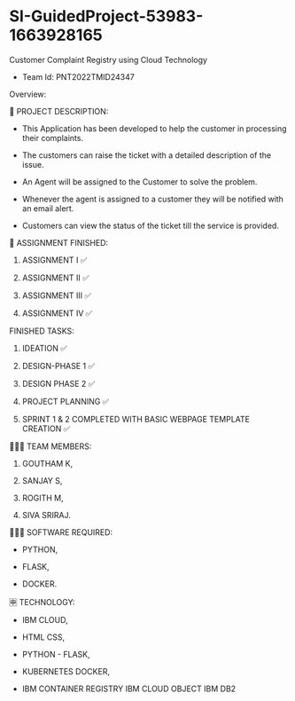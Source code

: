 # SI-GuidedProject-53983-1663928165
Customer Complaint Registry using Cloud Technology

 * Team Id: PNT2022TMID24347


Overview:

📝 PROJECT DESCRIPTION: 

 * This Application has been developed to help the customer in processing their complaints. 
 
 * The customers can raise the ticket with a detailed description of the issue.
 
 * An Agent will be assigned to the Customer to solve the problem.
 
 * Whenever the agent is assigned to a customer they will be notified with an email alert. 
 
 * Customers can view the status of the ticket till the service is provided.



📒 ASSIGNMENT FINISHED: 

  1. ASSIGNMENT I ✅
 
  2. ASSIGNMENT II ✅
 
  3. ASSIGNMENT III ✅
 
  4. ASSIGNMENT IV ✅
  
 
 FINISHED TASKS:
 
 1. IDEATION ✅
 
 2. DESIGN-PHASE 1 ✅
 
 3. DESIGN PHASE 2 ✅

 4. PROJECT PLANNING ✅
 
 5. SPRINT 1 & 2 COMPLETED WITH BASIC WEBPAGE TEMPLATE CREATION ✅



🧑🏻‍🦰 TEAM MEMBERS: 

 1. GOUTHAM K,

 2. SANJAY S,

 3. ROGITH M,

 4. SIVA SRIRAJ.
 
 
 

👨🏻‍💻 SOFTWARE REQUIRED: 

 * PYTHON,
 
 * FLASK,
 
 * DOCKER.
 
 
 
🈸 TECHNOLOGY: 

 * IBM CLOUD,
 
 * HTML	CSS,
 
 * PYTHON - FLASK,
 
 * KUBERNETES	DOCKER,
 
 * IBM CONTAINER REGISTRY	IBM CLOUD OBJECT	IBM DB2




 
 

